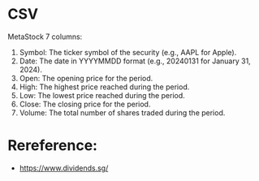 # CSV
MetaStock 7 columns:
1. Symbol: The ticker symbol of the security (e.g., AAPL for Apple).
2. Date: The date in YYYYMMDD format (e.g., 20240131 for January 31, 2024).
3. Open: The opening price for the period.
4. High: The highest price reached during the period.
5. Low: The lowest price reached during the period.
6. Close: The closing price for the period.
7. Volume: The total number of shares traded during the period.


# Rereference:

* https://www.dividends.sg/
